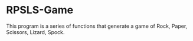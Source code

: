 # RPSLS-Game
This program is a series of functions that generate a game of Rock, Paper, Scissors, Lizard, Spock.
